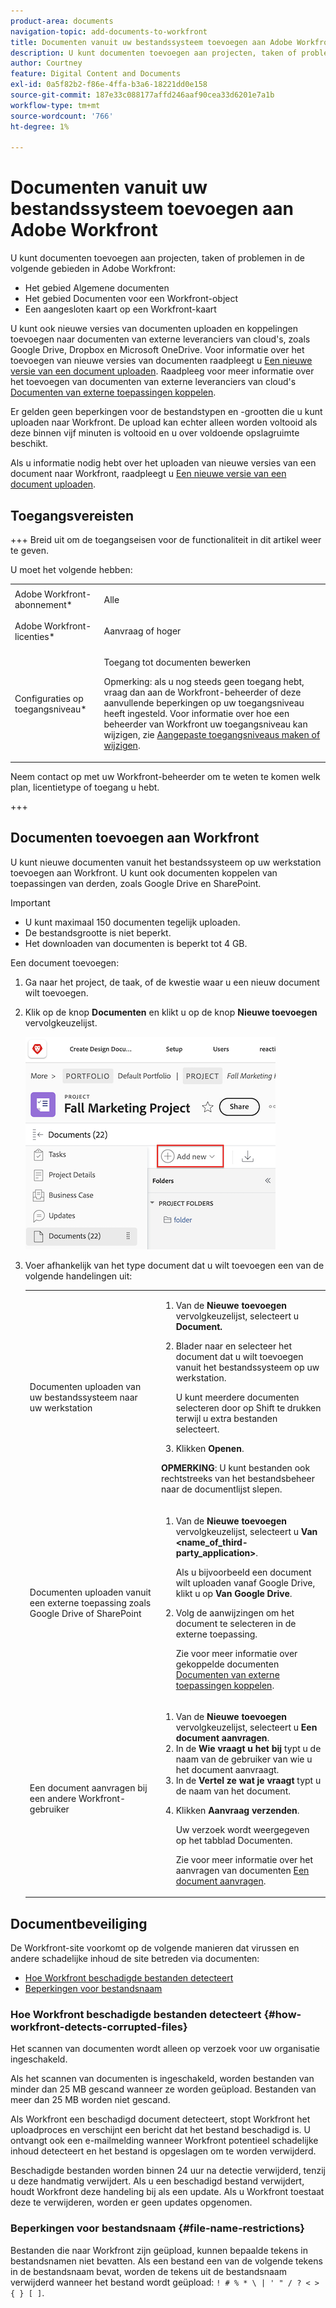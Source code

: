 ```yaml
---
product-area: documents
navigation-topic: add-documents-to-workfront
title: Documenten vanuit uw bestandssysteem toevoegen aan Adobe Workfront
description: U kunt documenten toevoegen aan projecten, taken of problemen in meerdere gebieden in Adobe Workfront.
author: Courtney
feature: Digital Content and Documents
exl-id: 0a5f82b2-f86e-4ffa-b3a6-18221dd0e158
source-git-commit: 187e33c088177affd246aaf90cea33d6201e7a1b
workflow-type: tm+mt
source-wordcount: '766'
ht-degree: 1%

---
```


# Documenten vanuit uw bestandssysteem toevoegen aan Adobe Workfront

U kunt documenten toevoegen aan projecten, taken of problemen in de volgende gebieden in Adobe Workfront:

* Het gebied Algemene documenten
* Het gebied Documenten voor een Workfront-object
* Een aangesloten kaart op een Workfront-kaart

U kunt ook nieuwe versies van documenten uploaden en koppelingen toevoegen naar documenten van externe leveranciers van cloud&#39;s, zoals Google Drive, Dropbox en Microsoft OneDrive. Voor informatie over het toevoegen van nieuwe versies van documenten raadpleegt u [Een nieuwe versie van een document uploaden](../../documents/managing-documents/upload-new-document-version.md). Raadpleeg voor meer informatie over het toevoegen van documenten van externe leveranciers van cloud&#39;s [Documenten van externe toepassingen koppelen](../../documents/adding-documents-to-workfront/link-documents-from-external-apps.md).

Er gelden geen beperkingen voor de bestandstypen en -grootten die u kunt uploaden naar Workfront. De upload kan echter alleen worden voltooid als deze binnen vijf minuten is voltooid en u over voldoende opslagruimte beschikt.

Als u informatie nodig hebt over het uploaden van nieuwe versies van een document naar Workfront, raadpleegt u [Een nieuwe versie van een document uploaden](../../documents/managing-documents/upload-new-document-version.md).

## Toegangsvereisten

+++ Breid uit om de toegangseisen voor de functionaliteit in dit artikel weer te geven.

U moet het volgende hebben:

<table style="table-layout:auto"> 
 <col> 
 <col> 
 <tbody> 
  <tr> 
   <td role="rowheader">Adobe Workfront-abonnement*</td> 
   <td> <p> Alle</p> </td> 
  </tr> 
  <tr> 
   <td role="rowheader">Adobe Workfront-licenties*</td> 
   <td> <p>Aanvraag of hoger</p> </td> 
  </tr> 
  <tr> 
   <td role="rowheader">Configuraties op toegangsniveau*</td> 
   <td> <p>Toegang tot documenten bewerken</p> <p>Opmerking: als u nog steeds geen toegang hebt, vraag dan aan de Workfront-beheerder of deze aanvullende beperkingen op uw toegangsniveau heeft ingesteld. Voor informatie over hoe een beheerder van Workfront uw toegangsniveau kan wijzigen, zie <a href="../../administration-and-setup/add-users/configure-and-grant-access/create-modify-access-levels.md" class="MCXref xref">Aangepaste toegangsniveaus maken of wijzigen</a>.</p> </td> 
  </tr> 
 </tbody> 
</table>

Neem contact op met uw Workfront-beheerder om te weten te komen welk plan, licentietype of toegang u hebt.

+++

## Documenten toevoegen aan Workfront

U kunt nieuwe documenten vanuit het bestandssysteem op uw werkstation toevoegen aan Workfront. U kunt ook documenten koppelen van toepassingen van derden, zoals Google Drive en SharePoint.

>[!IMPORTANT]
>
>* U kunt maximaal 150 documenten tegelijk uploaden.
>* De bestandsgrootte is niet beperkt.
>* Het downloaden van documenten is beperkt tot 4 GB.

Een document toevoegen:

1. Ga naar het project, de taak, of de kwestie waar u een nieuw document wilt toevoegen.
1. Klik op de knop **Documenten** en klikt u op de knop **Nieuwe toevoegen** vervolgkeuzelijst.

   ![](assets/add-new-doc.png)

1. Voer afhankelijk van het type document dat u wilt toevoegen een van de volgende handelingen uit:

   <table style="table-layout:auto"> 
    <col> 
    <col> 
    <tbody> 
     <tr> 
      <td role="rowheader">Documenten uploaden van uw bestandssysteem naar uw werkstation</td> 
      <td> 
       <ol> 
        <li value="1">Van de <strong>Nieuwe toevoegen</strong> vervolgkeuzelijst, selecteert u <strong>Document.</strong></li> 
        <li value="2"> <p>Blader naar en selecteer het document dat u wilt toevoegen vanuit het bestandssysteem op uw werkstation.<br></p> <p>U kunt meerdere documenten selecteren door op Shift te drukken terwijl u extra bestanden selecteert.</p> </li> 
        <li value="3">Klikken <strong>Openen</strong>.</li> 
       </ol> 
       <p><b>OPMERKING</b>: U kunt bestanden ook rechtstreeks van het bestandsbeheer naar de documentlijst slepen.</td> 
     </tr> 
     <tr> 
      <td role="rowheader">Documenten uploaden vanuit een externe toepassing zoals Google Drive of SharePoint</td> 
      <td> 
       <ol> 
        <li value="1"> <p>Van de <strong>Nieuwe toevoegen</strong> vervolgkeuzelijst, selecteert u <strong>Van &lt;name_of_third-party_application&gt;</strong>.</p> <p>Als u bijvoorbeeld een document wilt uploaden vanaf Google Drive, klikt u op <strong>Van Google Drive</strong>.</p> </li> 
        <li value="2"> <p>Volg de aanwijzingen om het document te selecteren in de externe toepassing.<br></p> <p>Zie voor meer informatie over gekoppelde documenten <a href="../../documents/adding-documents-to-workfront/link-documents-from-external-apps.md" class="MCXref xref">Documenten van externe toepassingen koppelen</a>.</p> </li> 
       </ol> </td> 
     </tr> 
     <tr> 
      <td role="rowheader">Een document aanvragen bij een andere Workfront-gebruiker</td> 
      <td> 
       <ol> 
        <li value="1">Van de <strong>Nieuwe toevoegen</strong> vervolgkeuzelijst, selecteert u <strong>Een document aanvragen</strong>.</li> 
        <li value="2">In de <strong>Wie vraagt u het bij</strong> typt u de naam van de gebruiker van wie u het document aanvraagt.</li> 
        <li value="3">In de <strong>Vertel ze wat je vraagt</strong> typt u de naam van het document.</li> 
        <li value="4"> <p>Klikken <strong>Aanvraag verzenden</strong>.</p> <p>Uw verzoek wordt weergegeven op het tabblad Documenten.</p> <p>Zie voor meer informatie over het aanvragen van documenten <a href="../../documents/adding-documents-to-workfront/request-a-document.md" class="MCXref xref">Een document aanvragen</a>.</p> </li> 
       </ol> </td> 
     </tr> 
    </tbody> 
   </table>

## Documentbeveiliging

De Workfront-site voorkomt op de volgende manieren dat virussen en andere schadelijke inhoud de site betreden via documenten:

* [Hoe Workfront beschadigde bestanden detecteert](#how-workfront-detects-corrupted-files)
* [Beperkingen voor bestandsnaam](#file-name-restrictions)

### Hoe Workfront beschadigde bestanden detecteert {#how-workfront-detects-corrupted-files}

Het scannen van documenten wordt alleen op verzoek voor uw organisatie ingeschakeld.

Als het scannen van documenten is ingeschakeld, worden bestanden van minder dan 25 MB gescand wanneer ze worden geüpload. Bestanden van meer dan 25 MB worden niet gescand.

Als Workfront een beschadigd document detecteert, stopt Workfront het uploadproces en verschijnt een bericht dat het bestand beschadigd is. U ontvangt ook een e-mailmelding wanneer Workfront potentieel schadelijke inhoud detecteert en het bestand is opgeslagen om te worden verwijderd.

Beschadigde bestanden worden binnen 24 uur na detectie verwijderd, tenzij u deze handmatig verwijdert. Als u een beschadigd bestand verwijdert, houdt Workfront deze handeling bij als een update. Als u Workfront toestaat deze te verwijderen, worden er geen updates opgenomen.

### Beperkingen voor bestandsnaam {#file-name-restrictions}

Bestanden die naar Workfront zijn geüpload, kunnen bepaalde tekens in bestandsnamen niet bevatten. Als een bestand een van de volgende tekens in de bestandsnaam bevat, worden de tekens uit de bestandsnaam verwijderd wanneer het bestand wordt geüpload: `! # % * \ | ' " / ? < > { } [ ]`.
